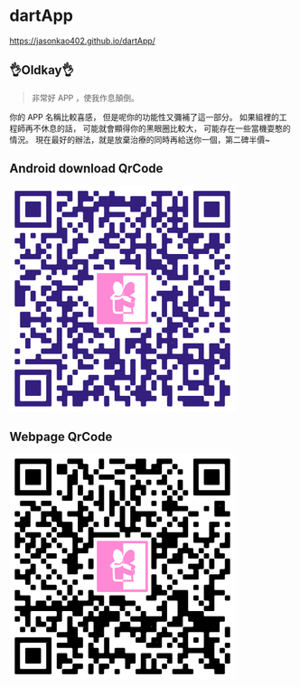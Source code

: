 # dartApp

https://jasonkao402.github.io/dartApp/

## 👌Oldkay👌
> 非常好 APP ，使我作息顛倒。

你的 APP 名稱比較喜感，
但是呢你的功能性又彌補了這一部分。
如果組裡的工程師再不休息的話，
可能就會顯得你的黑眼圈比較大，
可能存在一些當機耍憨的情況。
現在最好的辦法，就是放棄治療的同時再給送你一個，第二碑半價~

## Android download QrCode

![Android](https://github.com/jasonkao402/dartApp/blob/master/android_code.png)

## Webpage QrCode

![Webpage](https://github.com/jasonkao402/dartApp/blob/master/webpage_code.png)